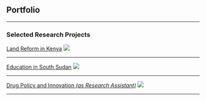 ## Portfolio

---

### Selected Research Projects

[Land Reform in Kenya](/pages/land-reform-kenya)
<img src="images/dummy_thumbnail.jpg?raw=true"/>

---
[Education in South Sudan](/pages/education-south-sudan)
<img src="images/dummy_thumbnail.jpg?raw=true"/>

---
[Drug Policy and Innovation  <i>(as Research Assistant)</i>](/pages/drug-policy-innovation)
<img src="images/dummy_thumbnail.jpg?raw=true"/>

---

